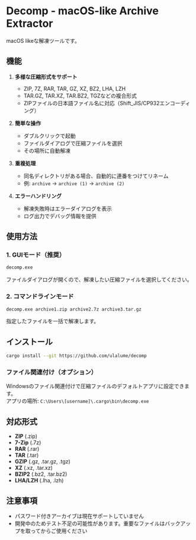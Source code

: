 # Decomp - macOS-like Archive Extractor

macOS likeな解凍ツールです。

## 機能

1. **多様な圧縮形式をサポート**
   - ZIP, 7Z, RAR, TAR, GZ, XZ, BZ2, LHA, LZH
   - TAR.GZ, TAR.XZ, TAR.BZ2, TGZなどの複合形式
   - ZIPファイルの日本語ファイル名に対応（Shift_JIS/CP932エンコーディング）

2. **簡単な操作**
   - ダブルクリックで起動
   - ファイルダイアログで圧縮ファイルを選択
   - その場所に自動解凍

3. **重複処理**
   - 同名ディレクトリがある場合、自動的に連番をつけてリネーム
   - 例: `archive` → `archive (1)` → `archive (2)`

4. **エラーハンドリング**
   - 解凍失敗時はエラーダイアログを表示
   - ログ出力でデバッグ情報を提供

## 使用方法

### 1. GUIモード（推奨）
```bash
decomp.exe
```
ファイルダイアログが開くので、解凍したい圧縮ファイルを選択してください。

### 2. コマンドラインモード
```bash
decomp.exe archive1.zip archive2.7z archive3.tar.gz
```
指定したファイルを一括で解凍します。

## インストール

```bash
cargo install --git https://github.com/ulalume/decomp
```

### ファイル関連付け（オプション）
Windowsのファイル関連付けで圧縮ファイルのデフォルトアプリに設定できます。  
アプリの場所: `C:\Users\[username]\.cargo\bin\decomp.exe`

## 対応形式

- **ZIP** (.zip)
- **7-Zip** (.7z) 
- **RAR** (.rar)
- **TAR** (.tar)
- **GZIP** (.gz, .tar.gz, .tgz)
- **XZ** (.xz, .tar.xz)
- **BZIP2** (.bz2, .tar.bz2)
- **LHA/LZH** (.lha, .lzh)

## 注意事項

- パスワード付きアーカイブは現在サポートしていません
- 開発中のためテスト不足の可能性があります。重要なファイルはバックアップを取ってからご使用ください
